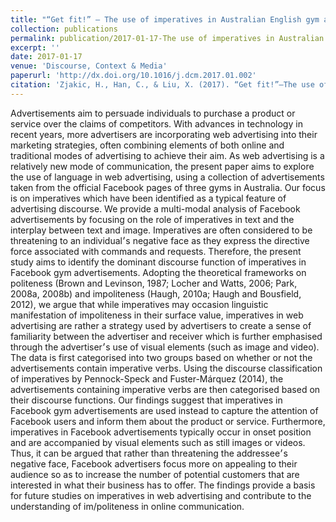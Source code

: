 ```yaml
---
title: "“Get fit!” – The use of imperatives in Australian English gym advertisements on Facebook"
collection: publications
permalink: publication/2017-01-17-The use of imperatives in Australian English gym advertisements on Facebook
excerpt: ''
date: 2017-01-17
venue: 'Discourse, Context & Media'
paperurl: 'http://dx.doi.org/10.1016/j.dcm.2017.01.002'
citation: 'Zjakic, H., Han, C., & Liu, X. (2017). “Get fit!”–The use of imperatives in Australian English gym advertisements on Facebook. Discourse, Context & Media, 16, 12-21.'
---
```

Advertisements aim to persuade individuals to purchase a product or service over the claims of competitors. With advances in technology in recent years, more advertisers are incorporating web advertising into their marketing strategies, often combining elements of both online and traditional modes of advertising to achieve their aim. As web advertising is a relatively new mode of communication, the present paper aims to explore the use of language in web advertising, using a collection of advertisements taken from the official Facebook pages of three gyms in Australia. Our focus is on imperatives which have been identified as a typical feature of advertising discourse. We provide a multi-modal analysis of Facebook advertisements by focusing on the role of imperatives in text and the interplay between text and image. Imperatives are often considered to be threatening to an individual׳s negative face as they express the directive force associated with commands and requests. Therefore, the present study aims to identify the dominant discourse function of imperatives in Facebook gym advertisements. Adopting the theoretical frameworks on politeness (Brown and Levinson, 1987; Locher and Watts, 2006; Park, 2008a, 2008b) and impoliteness (Haugh, 2010a; Haugh and Bousfield, 2012), we argue that while imperatives may occasion linguistic manifestation of impoliteness in their surface value, imperatives in web advertising are rather a strategy used by advertisers to create a sense of familiarity between the advertiser and receiver which is further emphasised through the advertiser׳s use of visual elements (such as image and video). The data is first categorised into two groups based on whether or not the advertisements contain imperative verbs. Using the discourse classification of imperatives by Pennock-Speck and Fuster-Márquez (2014), the advertisements containing imperative verbs are then categorised based on their discourse functions. Our findings suggest that imperatives in Facebook gym advertisements are used instead to capture the attention of Facebook users and inform them about the product or service. Furthermore, imperatives in Facebook advertisements typically occur in onset position and are accompanied by visual elements such as still images or videos. Thus, it can be argued that rather than threatening the addressee׳s negative face, Facebook advertisers focus more on appealing to their audience so as to increase the number of potential customers that are interested in what their business has to offer. The findings provide a basis for future studies on imperatives in web advertising and contribute to the understanding of im/politeness in online communication.
